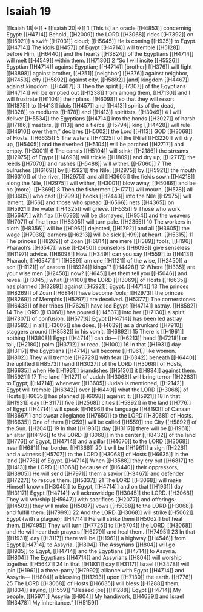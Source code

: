 # Isaiah 19
[[Isaiah 18|←]] • [[Isaiah 20|→]]
1 [This is] an oracle [[H4853]] concerning Egypt: [[H4714]] Behold, [[H2009]] the LORD [[H3068]] rides [[H7392]] on [[H5921]] a swift [[H7031]] cloud; [[H5645]] He is coming [[H935]] to Egypt. [[H4714]] The idols [[H457]] of Egypt [[H4714]] will tremble [[H5128]] before Him, [[H6440]] and the hearts [[H3824]] of the Egyptians [[H4714]] will melt [[H4549]] within them. [[H7130]] 
2 “So I will incite [[H5526]] Egyptian [[H4714]] against Egyptian; [[H4714]] [brother] [[H376]] will fight [[H3898]] against brother, [[H251]] [neighbor] [[H376]] against neighbor, [[H7453]] city [[H5892]] against city, [[H5892]] [and] kingdom [[H4467]] against kingdom. [[H4467]] 
3 Then the spirit [[H7307]] of the Egyptians [[H4714]] will be emptied out [[H1238]] from among them, [[H7130]] and I will frustrate [[H1104]] their plans, [[H6098]] so that they will resort [[H1875]] to [[H413]] idols [[H457]] and [[H413]] spirits of the dead, [[H328]] to mediums [[H178]] and [[H413]] spiritists. [[H3049]] 
4 I will deliver [[H5534]] the Egyptians [[H4714]] into the hands [[H3027]] of harsh [[H7186]] masters, [[H113]] and a fierce [[H5794]] king [[H4428]] will rule [[H4910]] over them,”  declares [[H5002]] the Lord [[H113]] GOD [[H3068]] of Hosts. [[H6635]] 
5 The waters [[H4325]] of the [Nile] [[H3220]] will dry up, [[H5405]] and the riverbed [[H5104]] will be parched [[H2717]] and empty. [[H3001]] 
6 The canals [[H5104]] will stink; [[H2186]] the streams [[H2975]] of Egypt [[H4693]] will trickle [[H1809]] and dry up; [[H2717]] the reeds [[H7070]] and rushes [[H5488]] will wither. [[H7060]] 
7 The bulrushes [[H6169]] by [[H5921]] the Nile, [[H2975]] by [[H5921]] the mouth [[H6310]] of the river, [[H2975]] and all [[H3605]] the fields sown [[H4218]] along the Nile, [[H2975]] will wither, [[H3001]] blow away, [[H5086]] and be no [more]. [[H369]] 
8 Then the fishermen [[H1771]] will mourn, [[H578]] all [[H3605]] who cast [[H7993]] hooks [[H2443]] into the Nile [[H2975]] will lament, [[H56]] and those who spread [[H6566]] nets [[H4365]] on [[H5921]] the water [[H4325]] will grieve. [[H535]] 
9 Those who work [[H5647]] with flax [[H6593]] will be dismayed, [[H954]] and the weavers [[H707]] of fine linen [[H8305]] will turn pale. [[H2355]] 
10 The workers in cloth [[H8356]] will be [[H1961]] dejected, [[H1792]] and all [[H3605]] the wage [[H7938]] earners [[H6213]] will be sick [[H99]] at heart. [[H5315]] 
11 The princes [[H8269]] of Zoan [[H6814]] are mere [[H389]] fools; [[H196]] Pharaoh’s [[H6547]] wise [[H2450]] counselors [[H6098]] give senseless [[H1197]] advice. [[H6098]] How [[H349]] can you say [[H559]] to [[H413]] Pharaoh, [[H6547]] “I [[H589]] am one [[H1121]] of the wise, [[H2450]] a son [[H1121]] of eastern [[H6924]] kings”? [[H4428]] 
12 Where [[H335]] are your wise men [[H2450]] now? [[H645]] Let them tell you [[H5046]] and reveal [[H3045]] what [[H4100]] the LORD [[H3069]] of Hosts [[H6635]] has planned [[H3289]] against [[H5921]] Egypt. [[H4714]] 
13 The princes [[H8269]] of Zoan [[H6814]] have become fools; [[H2973]] the princes [[H8269]] of Memphis [[H5297]] are deceived. [[H5377]] The cornerstones [[H6438]] of her tribes [[H7626]] have led Egypt [[H4714]] astray. [[H8582]] 
14 The LORD [[H3068]] has poured [[H4537]] into her [[H7130]] a spirit [[H7307]] of confusion. [[H5773]] Egypt [[H4714]] has been led astray [[H8582]] in all [[H3605]] she does, [[H4639]] as a drunkard [[H7910]] staggers around [[H8582]] in his vomit. [[H6892]] 
15 There is [[H1961]] nothing [[H3808]] Egypt [[H4714]] can do— [[H6213]] head [[H7218]] or tail, [[H2180]] palm [[H3712]] or reed. [[H100]] 
16 In that [[H1931]] day [[H3117]] the Egyptians [[H4714]] will become [[H1961]] like women. [[H802]] They will tremble [[H2729]] with fear [[H6342]] beneath [[H6440]] the uplifted [[H8573]] hand [[H3027]] of the LORD [[H3068]] of Hosts, [[H6635]] when He [[H1931]] brandishes [[H5130]] it [[H834]] against them. [[H5921]] 
17 The land [[H127]] of Judah [[H3063]] will bring terror [[H2283]] to Egypt; [[H4714]] whenever [[H3605]] Judah is mentioned, [[H2142]] Egypt will tremble [[H6342]] over [[H6440]] what the LORD [[H3068]] of Hosts [[H6635]] has planned [[H6098]] against it. [[H5921]] 
18 In that [[H1931]] day [[H3117]] five [[H2568]] cities [[H5892]] in the land [[H776]] of Egypt [[H4714]] will speak [[H1696]] the language [[H8193]] of Canaan [[H3667]] and swear allegiance [[H7650]] to the LORD [[H3068]] of Hosts. [[H6635]] One of them [[H259]] will be called [[H559]] the City [[H5892]] of the Sun. [[H2041]] 
19 In that [[H1931]] day [[H3117]] there will be [[H1961]] an altar [[H4196]] to the LORD [[H3068]] in the center [[H8432]] of the land [[H776]] of Egypt, [[H4714]] and a pillar [[H4676]] to the LORD [[H3068]] near [[H681]] her border. [[H1366]] 
20 It will be [[H1961]] a sign [[H226]] and a witness [[H5707]] to the LORD [[H3068]] of Hosts [[H6635]] in the land [[H776]] of Egypt. [[H4714]] When [[H3588]] they cry out [[H6817]] to [[H413]] the LORD [[H3068]] because of [[H6440]] their oppressors, [[H3905]] He will send [[H7971]] them a savior [[H3467]] and defender [[H7227]] to rescue them. [[H5337]] 
21 The LORD [[H3068]] will make Himself known [[H3045]] to Egypt, [[H4714]] and on that [[H1931]] day [[H3117]] Egypt [[H4714]] will acknowledge [[H3045]] the LORD. [[H3068]] They will worship [[H5647]] with sacrifices [[H2077]] and offerings; [[H4503]] they will make [[H5087]] vows [[H5088]] to the LORD [[H3068]] and fulfill them. [[H7999]] 
22 And the LORD [[H3068]] will strike [[H5062]] Egypt {with a plague}; [[H4714]] He will strike them [[H5062]] but heal them. [[H7495]] They will turn [[H7725]] to [[H5704]] the LORD, [[H3068]] and He will hear their prayers [[H6279]] and  heal them. [[H7495]] 
23 In that [[H1931]] day [[H3117]] there will be [[H1961]] a highway [[H4546]] from Egypt [[H4714]] to Assyria. [[H804]] The Assyrians [[H804]] will go [[H935]] to Egypt, [[H4714]] and the Egyptians [[H4714]] to Assyria. [[H804]] The Egyptians [[H4714]] and Assyrians [[H804]] will worship together. [[H5647]] 
24 In that [[H1931]] day [[H3117]] Israel [[H3478]] will join [[H1961]] a three-party [[H7992]] alliance with Egypt [[H4714]] and Assyria— [[H804]] a blessing [[H1293]] upon [[H7130]] the earth. [[H776]] 
25 The LORD [[H3068]] of Hosts [[H6635]] will bless [[H1288]] them, [[H834]] saying, [[H559]] “Blessed [be] [[H1288]] Egypt [[H4714]] My people, [[H5971]] Assyria [[H804]] My handiwork, [[H4639]] and Israel [[H3478]] My inheritance.” [[H5159]] 
